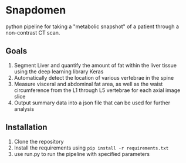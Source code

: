 # Snapdomen
python pipeline for taking a "metabolic snapshot" of a patient through a non-contrast CT scan.

## Goals
1. Segment Liver and quantify the amount of fat within the liver tissue using the deep learning library Keras
2. Automatically detect the location of various vertebrae in the spine
3. Measure visceral and abdominal fat area, as well as the waist circumference from the L1 through L5 vertebrae for each axial image slice
4. Output summary data into a json file that can be used for further analysis

## Installation
1. Clone the repository
2. Install the requirements using `pip install -r requirements.txt`
3. use run.py to run the pipeline with specified parameters